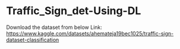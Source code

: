 # Traffic_Sign_det-Using-DL
Download the dataset from below Link:
https://www.kaggle.com/datasets/ahemateja19bec1025/traffic-sign-dataset-classification
